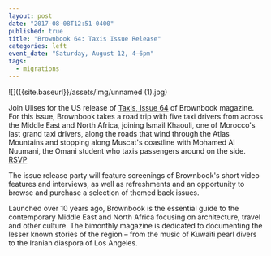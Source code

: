 ```yaml
---
layout: post
date: "2017-08-08T12:51-0400"
published: true
title: "Brownbook 64: Taxis Issue Release"
categories: left
event_date: "Saturday, August 12, 4–6pm"
tags:
  - migrations
---
```


![]({{site.baseurl}}/assets/img/unnamed (1).jpg)

Join Ulises for the US release of [Taxis, Issue 64](http://brownbook.tv/magazine) of Brownbook magazine. For this issue, Brownbook takes a road trip with five taxi drivers from across the Middle East and North Africa, joining Ismail Khaouli, one of Morocco's last grand taxi drivers, along the roads that wind through the Atlas Mountains and stopping along Muscat's coastline with Mohamed Al Nuumani, the Omani student who taxis passengers around on the side. [RSVP](https://www.facebook.com/events/1373458529439350/?acontext=%7B%22source%22%3A5%2C%22page_id_source%22%3A1129359703814263%2C%22action_history%22%3A[%7B%22surface%22%3A%22page%22%2C%22mechanism%22%3A%22main_list%22%2C%22extra_data%22%3A%22%7B%5C%22page_id%5C%22%3A1129359703814263%2C%5C%22tour_id%5C%22%3Anull%7D%22%7D]%2C%22has_source%22%3Atrue%7D)

The issue release party will feature screenings of Brownbook's short video features and interviews, as well as refreshments and an opportunity to browse and purchase a selection of themed back issues.

Launched over 10 years ago, Brownbook is the essential guide to the contemporary Middle East and North Africa focusing on architecture, travel and other culture. The bimonthly magazine is dedicated to documenting the lesser known stories of the region – from the music of Kuwaiti pearl divers to the Iranian diaspora of Los Angeles.
